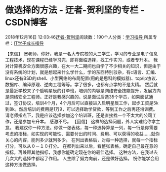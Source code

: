 
# 做选择的方法 - 迂者-贺利坚的专栏 - CSDN博客

2018年12月16日 12:03:46[迂者-贺利坚](https://me.csdn.net/sxhelijian)阅读数：190个人分类：[学习指导																](https://blog.csdn.net/sxhelijian/article/category/1106461)
所属专栏：[IT学子成长指导](https://blog.csdn.net/column/details/itstudy.html)



【来信】
贺老师，你好，我是一名大专院校的大三学生，学习的专业是电子信息工程技术，现在课程已经学习完，即将面临选择，找工作实习，或者专升本。
我对计算机安全方面很感兴趣，在大一大二期间也自学了不少相关的知识，但是由于没有系统的计划，就是想起来什么学什么，学的东西特别驳杂，有c语言、汇编、linux还有BSD的shell、小型网络的布局配置(用的是思科的模拟器)、tcp\ip协议、数据库、编译原理、逆向工程等等。学了很多，也都有点学的不是太精。
然后就是最近学校来了个启明星辰的订单班，培训的内容是网络安全技能提升，发展方向是网络安全工程师。正好是我感兴趣的。说是面试后选35个学员，如果面试通过，签订协议，培训4个月，4个月后可以直接进入启明星辰工作，起步工资是5k到8k。然后培训的费用是1万9，可以选择助学贷款，等到工作之后再还培训费。
请老师指点下，我是应该选择参加这个培训班，还是直接找一个不太大的公司工作，还是参加专升本。
感激不尽。
【回信】
这样的选择问题，外人实难给你拿主意。
我建议你一种方法。你做一张表格，每一种选择算是一列，每一行是你需要考虑的指标，如实现的可能性、需要付出的时间、费用、可以获得的收益……就你关心的内容，能列多少就列多少。
在列出表格后，对每一种选择，就每一个指标打分，可以从０－１０打分。
在都列出来以后，看整张表格，确定自己最在意的指标，再兼顾其他指标，我想你能确定现在你的最佳选择。
这种方法，在我过去几次大的选择中都起了作用。
人生除了努力向前，还是做好选择。
祝你能学会用这种方法做选择。

